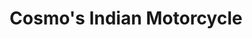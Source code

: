 ---
title: "Cosmo's Indian Motorcycle"
url: /feasterville-trevose/cosmos-indian-motorcycle/
shop: motorcycle
---
